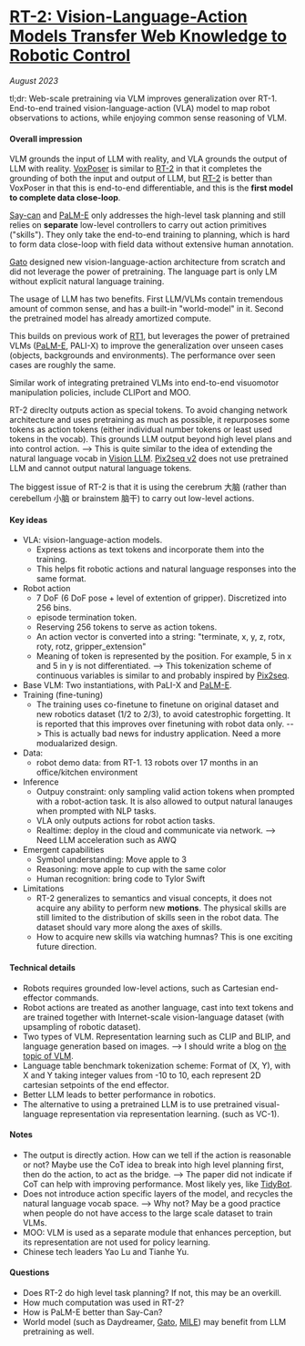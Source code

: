 # [RT-2: Vision-Language-Action Models Transfer Web Knowledge to Robotic Control](https://robotics-transformer2.github.io/assets/rt2.pdf)

_August 2023_

tl;dr: Web-scale pretraining via VLM improves generalization over RT-1. End-to-end trained vision-language-action (VLA) model to map robot observations to actions, while enjoying common sense reasoning of VLM.

#### Overall impression
VLM grounds the input of LLM with reality, and VLA grounds the output of LLM with reality. [VoxPoser](voxposer.md) is similar to [RT-2](rt2.md) in that it completes the grounding of both the input and output of LLM, but [RT-2](rt2.md) is better than VoxPoser in that this is end-to-end differentiable, and this is the **first model to complete data close-loop**.

[Say-can](saycan.md) and [PaLM-E](palm_e.md) only addresses the high-level task planning and still relies on **separate** low-level controllers to carry out action primitives ("skills"). They only take the end-to-end training to planning, which is hard to form data close-loop with field data without extensive human annotation.

[Gato](gato.md) designed new vision-language-action architecture from scratch and did not leverage the power of pretraining. The language part is only LM without explicit natural language training.

The usage of LLM has two benefits. First LLM/VLMs contain tremendous amount of common sense, and has a built-in "world-model" in it. Second the pretrained model has already amortized compute.

This builds on previous work of [RT1](rt1.md), but leverages the power of pretrained VLMs ([PaLM-E](palm_e.md), PALI-X) to improve the generalization over unseen cases (objects, backgrounds and environments). The performance over seen cases are roughly the same.

Similar work of integrating pretrained VLMs into end-to-end visuomotor manipulation policies, include CLIPort and MOO.

RT-2 direclty outputs action as special tokens. To avoid changing network architecture and uses pretraining as much as possible, it repurposes some tokens as action tokens (either individual number tokens or least used tokens in the vocab). This grounds LLM output beyond high level plans and into control action. --> This is quite similar to the idea of extending the natural language vocab in [Vision LLM](vision_llm.md). [Pix2seq v2](pix2seq_v2.md) does not use pretrained LLM and cannot output natural language tokens.

The biggest issue of RT-2 is that it is using the cerebrum 大脑 (rather than cerebellum 小脑 or brainstem 脑干) to carry out low-level actions.


#### Key ideas
- VLA: vision-language-action models.
	- Express actions as text tokens and incorporate them into the training. 
	- This helps fit robotic actions and natural language responses into the same format. 
- Robot action 
	- 7 DoF (6 DoF pose + level of extention of gripper). Discretized into 256 bins.
	- episode termination token.
	- Reserving 256 tokens to serve as action tokens.
	- An action vector is converted into a string: "terminate, x, y, z, rotx, roty, rotz, gripper_extension"
	- Meaning of token is represented by the position. For example, 5 in x and 5 in y is not differentiated. --> This tokenization scheme of continuous variables is similar to and probably inspired by [Pix2seq](pix2seq.md).
- Base VLM: Two instantiations, with PaLI-X and [PaLM-E](palm_e.md).
- Training (fine-tuning)
	- The training uses co-finetune to finetune on original dataset and new robotics dataset (1/2 to 2/3), to avoid catestrophic forgetting. It is reported that this improves over finetuning with robot data only. --> This is actually bad news for industry application. Need a more modualarized design.
- Data: 
	- robot demo data: from RT-1. 13 robots over 17 months in an office/kitchen environment
- Inference
	- Outpuy constraint: only sampling valid action tokens when prompted with a robot-action task. It is also allowed to output natural lanauges when prompted with NLP tasks.
	- VLA only outputs actions for robot action tasks.
	- Realtime: deploy in the cloud and communicate via network. --> Need LLM acceleration such as AWQ
- Emergent capabilities
	- Symbol understanding: Move apple to 3
	- Reasoning: move apple to cup with the same color
	- Human recognition: bring code to Tylor Swift
- Limitations
	- RT-2 generalizes to semantics and visual concepts, it does not acquire any ability to perform new **motions**. The physical skills are still limited to the distribution of skills seen in the robot data. The dataset should vary more along the axes of skills. 
	- How to acquire new skills via watching humnas? This is one exciting future direction.

#### Technical details
- Robots requires grounded low-level actions, such as Cartesian end-effector commands. 
- Robot actions are treated as another language, cast into text tokens and are trained together with Internet-scale vision-language dataset (with upsampling of robotic dataset).
- Two types of VLM. Representation learning such as CLIP and BLIP, and language generation based on images. --> I should write a blog on [the topic of VLM](../topics/topic_vlm.md). 
- Language table benchmark tokenization scheme: Format of (X, Y), with X and Y taking integer values from -10 to 10, each represent 2D cartesian setpoints of the end effector.
- Better LLM leads to better performance in robotics.
- The alternative to using a pretrained LLM is to use pretrained visual-language representation via representation learning. (such as VC-1).


#### Notes
- The output is directly action. How can we tell if the action is reasonable or not? Maybe use the CoT idea to break into high level planning first, then do the action, to act as the bridge. --> The paper did not indicate if CoT can help with improving performance. Most likely yes, like [TidyBot](tidybot.md).
- Does not introduce action specific layers of the model, and recycles the natural language vocab space. --> Why not? May be a good practice when people do not have access to the large scale dataset to train VLMs.
- MOO: VLM is used as a separate module that enhances perception, but its representation are not used for policy learning.
- Chinese tech leaders Yao Lu and Tianhe Yu.


#### Questions
- Does RT-2 do high level task planning? If not, this may be an overkill. 
- How much computation was used in RT-2?
- How is PaLM-E better than Say-Can?
- World model (such as Daydreamer, [Gato](gato.md), [MILE](mile.md)) may benefit from LLM pretraining as well. 
